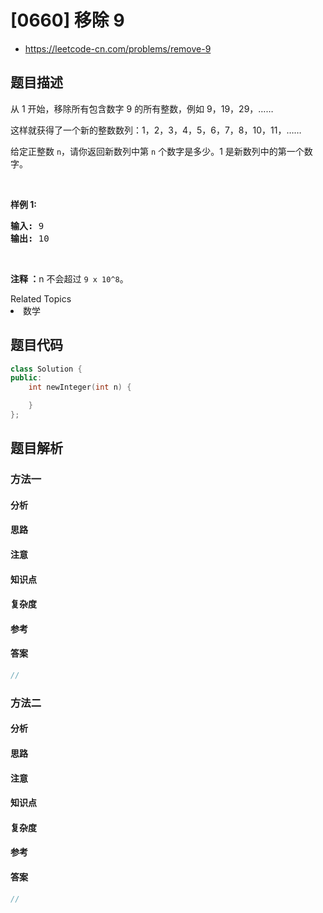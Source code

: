 

# [0660] 移除 9
* https://leetcode-cn.com/problems/remove-9


## 题目描述

<p>从 1 开始，移除所有包含数字 9 的所有整数，例如 9，19，29，&hellip;&hellip;</p>

<p>这样就获得了一个新的整数数列：1，2，3，4，5，6，7，8，10，11，&hellip;&hellip;</p>

<p>给定正整数 <code>n</code>，请你返回新数列中第 <code>n</code> 个数字是多少。1 是新数列中的第一个数字。</p>

<p>&nbsp;</p>

<p><strong>样例 1:</strong></p>

<pre><strong>输入:</strong> 9
<strong>输出:</strong> 10
</pre>

<p>&nbsp;</p>

<p><strong>注释 ：</strong>n&nbsp;不会超过&nbsp;<code>9 x 10^8</code>。</p>
<div><div>Related Topics</div><div><li>数学</li></div></div>


## 题目代码

```cpp
class Solution {
public:
    int newInteger(int n) {

    }
};
```


## 题目解析


### 方法一

#### 分析

#### 思路

#### 注意

#### 知识点

#### 复杂度

#### 参考

#### 答案

```cpp
//
```


### 方法二

#### 分析

#### 思路

#### 注意

#### 知识点

#### 复杂度

#### 参考

#### 答案

```cpp
//
```


